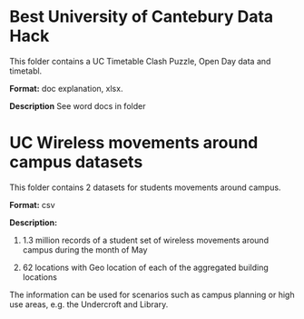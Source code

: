 # Best University of Cantebury Data Hack
This folder contains a UC Timetable Clash Puzzle, Open Day data and timetabl.

**Format:** doc explanation, xlsx.

**Description**
See word docs in folder





# UC Wireless movements around campus datasets
This folder contains 2 datasets for students movements around campus.

**Format:** csv

**Description:** 

1. 1.3 million records of a student set of wireless movements around campus during the month of May 

2. 62 locations with Geo location of each of the aggregated building locations 

The information can be used for scenarios such as campus planning or high use areas, e.g. the Undercroft and Library.
